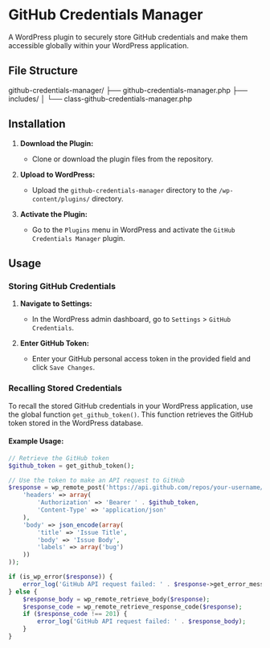 # GitHub Credentials Manager

A WordPress plugin to securely store GitHub credentials and make them accessible globally within your WordPress application.

## File Structure
github-credentials-manager/
├── github-credentials-manager.php
├── includes/
│ └── class-github-credentials-manager.php

## Installation

1. **Download the Plugin:**
   - Clone or download the plugin files from the repository.

2. **Upload to WordPress:**
   - Upload the `github-credentials-manager` directory to the `/wp-content/plugins/` directory.

3. **Activate the Plugin:**
   - Go to the `Plugins` menu in WordPress and activate the `GitHub Credentials Manager` plugin.

## Usage

### Storing GitHub Credentials

1. **Navigate to Settings:**
   - In the WordPress admin dashboard, go to `Settings` > `GitHub Credentials`.

2. **Enter GitHub Token:**
   - Enter your GitHub personal access token in the provided field and click `Save Changes`.

### Recalling Stored Credentials

To recall the stored GitHub credentials in your WordPress application, use the global function `get_github_token()`. This function retrieves the GitHub token stored in the WordPress database.

#### Example Usage:

```php
// Retrieve the GitHub token
$github_token = get_github_token();

// Use the token to make an API request to GitHub
$response = wp_remote_post('https://api.github.com/repos/your-username/your-repo/issues', array(
    'headers' => array(
        'Authorization' => 'Bearer ' . $github_token,
        'Content-Type' => 'application/json'
    ),
    'body' => json_encode(array(
        'title' => 'Issue Title',
        'body' => 'Issue Body',
        'labels' => array('bug')
    ))
));

if (is_wp_error($response)) {
    error_log('GitHub API request failed: ' . $response->get_error_message());
} else {
    $response_body = wp_remote_retrieve_body($response);
    $response_code = wp_remote_retrieve_response_code($response);
    if ($response_code !== 201) {
        error_log('GitHub API request failed: ' . $response_body);
    }
}